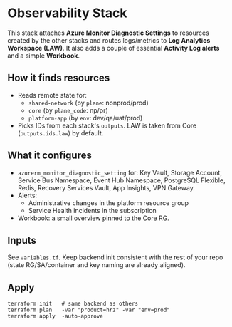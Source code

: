 # Observability Stack

This stack attaches **Azure Monitor Diagnostic Settings** to resources created by the other stacks and routes logs/metrics to **Log Analytics Workspace (LAW)**. It also adds a couple of essential **Activity Log alerts** and a simple **Workbook**.

## How it finds resources
- Reads remote state for:
  - `shared-network` (by `plane`: nonprod/prod)
  - `core` (by `plane_code`: np/pr)
  - `platform-app` (by `env`: dev/qa/uat/prod)
- Picks IDs from each stack's `outputs`. LAW is taken from Core (`outputs.ids.law`) by default.

## What it configures
- `azurerm_monitor_diagnostic_setting` for: Key Vault, Storage Account, Service Bus Namespace, Event Hub Namespace, PostgreSQL Flexible, Redis, Recovery Services Vault, App Insights, VPN Gateway.
- Alerts:
  - Administrative changes in the platform resource group
  - Service Health incidents in the subscription
- Workbook: a small overview pinned to the Core RG.

## Inputs
See `variables.tf`. Keep backend init consistent with the rest of your repo (state RG/SA/container and key naming are already aligned).

## Apply
```
terraform init   # same backend as others
terraform plan   -var "product=hrz" -var "env=prod"
terraform apply  -auto-approve
```
